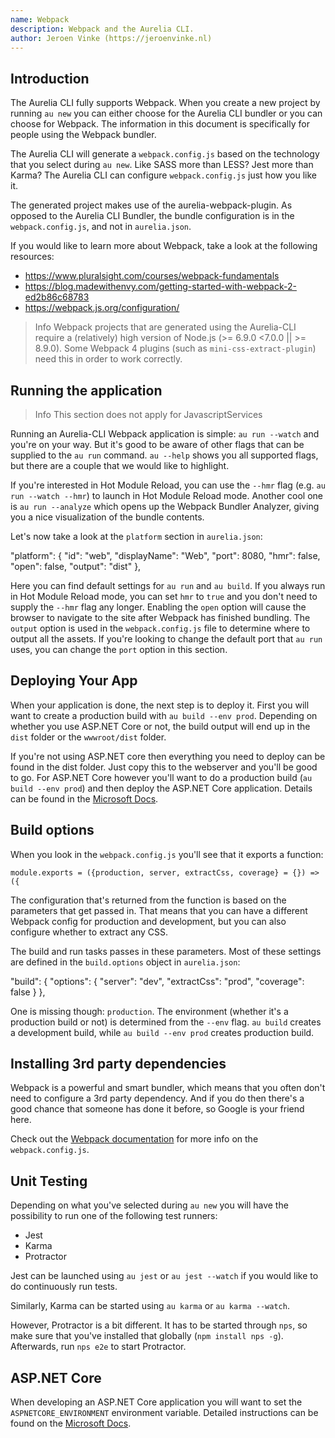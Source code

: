 ```yaml
---
name: Webpack
description: Webpack and the Aurelia CLI.
author: Jeroen Vinke (https://jeroenvinke.nl)
---
```


## Introduction
The Aurelia CLI fully supports Webpack. When you create a new project by running `au new` you can either choose for the Aurelia CLI bundler or you can choose for Webpack. The information in this document is specifically for people using the Webpack bundler.

The Aurelia CLI will generate a `webpack.config.js` based on the technology that you select during `au new`. Like SASS more than LESS? Jest more than Karma? The Aurelia CLI can configure `webpack.config.js` just how you like it.

The generated project makes use of the aurelia-webpack-plugin. As opposed to the Aurelia CLI Bundler, the bundle configuration is in the `webpack.config.js`, and not in `aurelia.json`. 

If you would like to learn more about Webpack, take a look at the following resources:
- https://www.pluralsight.com/courses/webpack-fundamentals
- https://blog.madewithenvy.com/getting-started-with-webpack-2-ed2b86c68783
- https://webpack.js.org/configuration/

> Info
> Webpack projects that are generated using the Aurelia-CLI require a (relatively) high version of Node.js (>= 6.9.0 <7.0.0 || >= 8.9.0). Some Webpack 4 plugins (such as `mini-css-extract-plugin`) need this in order to work correctly.

## Running the application
> Info
> This section does not apply for JavascriptServices

Running an Aurelia-CLI Webpack application is simple: `au run --watch` and you're on your way. But it's good to be aware of other flags that can be supplied to the `au run` command. `au --help` shows you all supported flags, but there are a couple that we would like to highlight.

If you're interested in Hot Module Reload, you can use the `--hmr` flag (e.g. `au run --watch --hmr`) to launch in Hot Module Reload mode. Another cool one is `au run --analyze` which opens up the Webpack Bundler Analyzer, giving you a nice visualization of the bundle contents.

Let's now take a look at the `platform` section in `aurelia.json`:

<code-listing heading="Platform options">
  <source-code lang="JavaScript">
  "platform": {
    "id": "web",
    "displayName": "Web",
    "port": 8080,
    "hmr": false,
    "open": false,
    "output": "dist"
  },
  </source-code>
</code-listing>

Here you can find default settings for `au run` and `au build`. If you always run in Hot Module Reload mode, you can set `hmr` to `true` and you don't need to supply the `--hmr` flag any longer. Enabling the `open` option will cause the browser to navigate to the site after Webpack has finished bundling. The `output` option is used in the `webpack.config.js` file to determine where to output all the assets. If you're looking to change the default port that `au run` uses, you can change the `port` option in this section.

## Deploying Your App
When your application is done, the next step is to deploy it. First you will want to create a production build with `au build --env prod`. Depending on whether you use ASP.NET Core or not, the build output will end up in the `dist` folder or the `wwwroot/dist` folder.

If you're not using ASP.NET core then everything you need to deploy can be found in the dist folder. Just copy this to the webserver and you'll be good to go. For ASP.NET Core however you'll want to do a production build (`au build --env prod`) and then deploy the ASP.NET Core application. Details can be found in the [Microsoft Docs](https://docs.microsoft.com/en-us/aspnet/core/publishing/?tabs=aspnetcore2x).

## Build options
When you look in the `webpack.config.js` you'll see that it exports a function:

```
module.exports = ({production, server, extractCss, coverage} = {}) => ({
```

The configuration that's returned from the function is based on the parameters that get passed in. That means that you can have a different Webpack config for production and development, but you can also configure whether to extract any CSS.

The build and run tasks passes in these parameters. Most of these settings are defined in the `build.options` object in `aurelia.json`:

<code-listing heading="Build options">
  <source-code lang="JavaScript">
	"build": {
		"options": {
		  "server": "dev",
		  "extractCss": "prod",
		  "coverage": false
		}
	},
  </source-code>
</code-listing>

One is missing though: `production`. The environment (whether it's a production build or not) is determined from the `--env` flag. `au build` creates a development build, while `au build --env prod` creates production build.

## Installing 3rd party dependencies
Webpack is a powerful and smart bundler, which means that you often don't need to configure a 3rd party dependency.  And if you do then there's a good chance that someone has done it before, so Google is your friend here. 

Check out the [Webpack documentation](https://webpack.js.org/concepts/) for more info on the `webpack.config.js`.

## Unit Testing
Depending on what you've selected during `au new` you will have the possibility to run one of the following test runners:

- Jest
- Karma
- Protractor

Jest can be launched using `au jest` or `au jest --watch` if you would like to do continuously run tests.

Similarly, Karma can be started using `au karma` or `au karma --watch`. 

However, Protractor is a bit different. It has to be started through `nps`, so make sure that you've installed that globally (`npm install nps -g`). Afterwards, run `nps e2e` to start Protractor.

## ASP.NET Core
When developing an ASP.NET Core application you will want to set the `ASPNETCORE_ENVIRONMENT` environment variable. Detailed instructions can be found on the [Microsoft Docs](https://docs.microsoft.com/en-us/aspnet/core/fundamentals/environments#setting-the-environment).